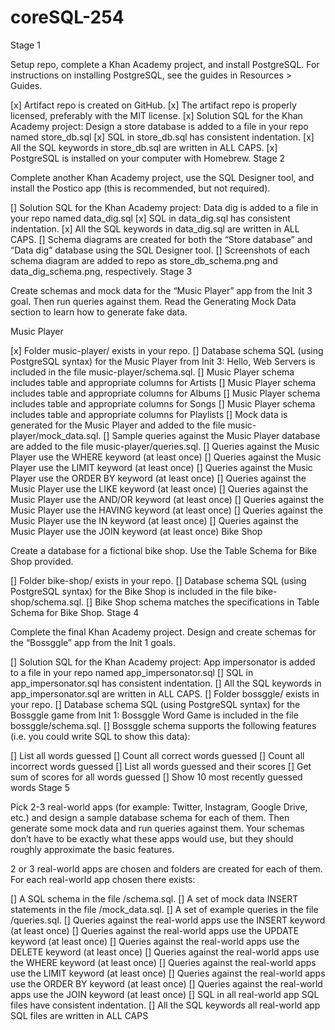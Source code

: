 # coreSQL-254
Stage 1

Setup repo, complete a Khan Academy project, and install PostgreSQL. For instructions on installing PostgreSQL, see the guides in Resources > Guides.

 [x] Artifact repo is created on GitHub.
 [x] The artifact repo is properly licensed, preferably with the MIT license.
 [x] Solution SQL for the Khan Academy project: Design a store database is added to a file in your repo named store_db.sql
 [x] SQL in store_db.sql has consistent indentation.
 [x] All the SQL keywords in store_db.sql are written in ALL CAPS.
 [x] PostgreSQL is installed on your computer with Homebrew.
Stage 2

Complete another Khan Academy project, use the SQL Designer tool, and install the Postico app (this is recommended, but not required).

 [] Solution SQL for the Khan Academy project: Data dig is added to a file in your repo named data_dig.sql
[x] SQL in data_dig.sql has consistent indentation.
 [x] All the SQL keywords in data_dig.sql are written in ALL CAPS.
 [] Schema diagrams are created for both the “Store database” and “Data dig” database using the SQL Designer tool.
 [] Screenshots of each schema diagram are added to repo as store_db_schema.png and data_dig_schema.png, respectively.
Stage 3

Create schemas and mock data for the “Music Player” app from the Init 3 goal. Then run queries against them. Read the Generating Mock Data section to learn how to generate fake data.

Music Player

 [x] Folder music-player/ exists in your repo.
 [] Database schema SQL (using PostgreSQL syntax) for the Music Player from Init 3: Hello, Web Servers is included in the file music-player/schema.sql.
 [] Music Player schema includes table and appropriate columns for Artists
 [] Music Player schema includes table and appropriate columns for Albums
 [] Music Player schema includes table and appropriate columns for Songs
 [] Music Player schema includes table and appropriate columns for Playlists
 [] Mock data is generated for the Music Player and added to the file music-player/mock_data.sql.
 [] Sample queries against the Music Player database are added to the file music-player/queries.sql.
 [] Queries against the Music Player use the WHERE keyword (at least once)
 [] Queries against the Music Player use the LIMIT keyword (at least once)
 [] Queries against the Music Player use the ORDER BY keyword (at least once)
 [] Queries against the Music Player use the LIKE keyword (at least once)
 [] Queries against the Music Player use the AND/OR keyword (at least once)
 [] Queries against the Music Player use the HAVING keyword (at least once)
 [] Queries against the Music Player use the IN keyword (at least once)
 [] Queries against the Music Player use the JOIN keyword (at least once)
Bike Shop

Create a database for a fictional bike shop. Use the Table Schema for Bike Shop provided.

 [] Folder bike-shop/ exists in your repo.
 [] Database schema SQL (using PostgreSQL syntax) for the Bike Shop is included in the file bike-shop/schema.sql.
 [] Bike Shop schema matches the specifications in Table Schema for Bike Shop.
Stage 4

Complete the final Khan Academy project. Design and create schemas for the “Bossggle” app from the Init 1 goals.

 [] Solution SQL for the Khan Academy project: App impersonator is added to a file in your repo named app_impersonator.sql
 [] SQL in app_impersonator.sql has consistent indentation.
 [] All the SQL keywords in app_impersonator.sql are written in ALL CAPS.
 [] Folder bossggle/ exists in your repo.
 [] Database schema SQL (using PostgreSQL syntax) for the Bossggle game from Init 1: Bossggle Word Game is included in the file bossggle/schema.sql.
[] Bossggle schema supports the following features (i.e. you could write SQL to show this data):

 [] List all words guessed
 [] Count all correct words guessed
 [] Count all incorrect words guessed
 [] List all words guessed and their scores
 [] Get sum of scores for all words guessed
 [] Show 10 most recently guessed words
Stage 5

Pick 2-3 real-world apps (for example: Twitter, Instagram, Google Drive, etc.) and design a sample database schema for each of them. Then generate some mock data and run queries against them. Your schemas don’t have to be exactly what these apps would use, but they should roughly approximate the basic features.

2 or 3 real-world apps are chosen and folders are created for each of them.
For each real-world app chosen there exists:

 [] A SQL schema in the file <app name>/schema.sql.
 [] A set of mock data INSERT statements in the file <app name>/mock_data.sql.
 [] A set of example queries in the file <app name>/queries.sql.
 [] Queries against the real-world apps use the INSERT keyword (at least once)
 [] Queries against the real-world apps use the UPDATE keyword (at least once)
 [] Queries against the real-world apps use the DELETE keyword (at least once)
 [] Queries against the real-world apps use the WHERE keyword (at least once)
 [] Queries against the real-world apps use the LIMIT keyword (at least once)
 [] Queries against the real-world apps use the ORDER BY keyword (at least once)
 [] Queries against the real-world apps use the JOIN keyword (at least once)
 [] SQL in all real-world app SQL files have consistent indentation.
 [] All the SQL keywords all real-world app SQL files are written in ALL CAPS
